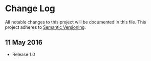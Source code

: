 # Change Log
All notable changes to this project will be documented in this file.
This project adheres to [Semantic Versioning](http://semver.org/).


## 11 May 2016
- Release 1.0
